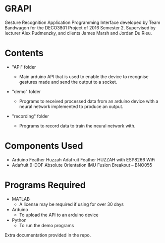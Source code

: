 # GRAPI
Gesture Recognition Application Programming Interface developed by Team Bandwagon for the DECO3801 Project of 2016 Semester 2. Supervised by lecturer Alex Pudmenzky, and clients James Marsh and Jordan Du Rieu. 

# Contents
- "API" folder 
  - Main arduino API that is used to enable the device to recognise gestures made and send the output to a socket. 

- "demo" folder 
  - Programs to received processed data from an arduino device with a neural network implemented to produce an output.

- "recording" folder 
  - Programs to record data to train the neural network with. 

# Components Used
- Arduino Feather Huzzah Adafruit Feather HUZZAH with ESP8266 WiFi
- Adafruit 9-DOF Absolute Orientation IMU Fusion Breakout – BNO055

# Programs Required
- MATLAB
  - A license may be required if using for over 30 days
- Arduino
  - To upload the API to an arduino device
- Python
  - To run the demo programs 

Extra documentation provided in the repo. 
